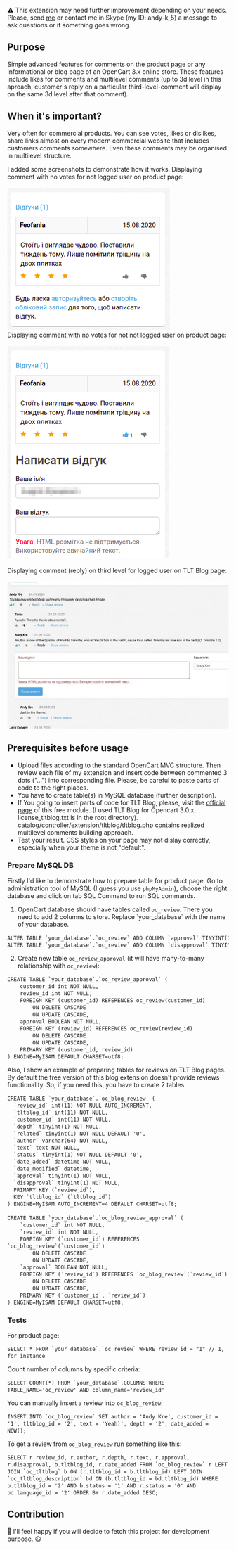 :warning: This extension may need further improvement depending on your needs.  Please, send [me](mailto:mail2andyk@gmail.com) or contact me in Skype (my ID: andy-k_5) a message to ask questions or if something goes wrong.

## Purpose
Simple advanced features for comments on the product page or any informational or blog page of an OpenCart 3.x online store. These features include likes for comments and multilevel comments (up to 3d level in this aproach, customer's reply on a particular third-level-comment will display on the same 3d level after that comment).

## When it's important?
Very often for commercial products. You can see votes, likes or dislikes, share links almost on every modern commercial website that includes customers comments somewhere. Even these comments may be organised in multilevel structure.

I added some screenshots to demonstrate how it works.
Displaying comment with no votes for not logged user on product page:<br/><br/>
<img src="https://github.com/AndrewKreshchenko/Comments-and-votes-OpenCart-3/blob/master/docs/comment-product-not-logged.png"><br/>
Displaying comment with no votes for not not logged user on product page:<br/><br/>
<img src="https://github.com/AndrewKreshchenko/Comments-and-votes-OpenCart-3/blob/master/docs/comment-product-logged-msg.png"><br/>
<br/>
Displaying comment (reply) on third level for logged user on TLT Blog page:<br/><br/>
![Displaying comment on the third level for logged user on TLT Blog page](https://github.com/AndrewKreshchenko/Comments-and-votes-OpenCart-3/blob/master/docs/3d-hierarchy-comment-blog-page-logged.jpg.jpg)

## Prerequisites before usage
* Upload files according to the standard OpenCart MVC structure. Then review each file of my extension and insert code between commented 3 dots ("...") into corresponding file. Please, be careful to paste parts of code to the right places.
* You have to create table(s) in MySQL database (further description).
* If You going to insert parts of code for TLT Blog, please, visit the [official page](https://www.opencart.com/index.php?route=marketplace/extension/info&extension_id=24602) of this free module. (I used TLT Blog for Opencart 3.0.x. license_tltblog.txt is in the root directory). catalog/controller/extension/tltblog/tltblog.php contains realized multilevel comments building approach.
* Test your result. CSS styles on your page may not dislay correctly, especially when your theme is not "default".

### Prepare MySQL DB
Firstly I'd like to demonstrate how to prepare table for product page. Go to administration tool of MySQL (I guess you use `phpMyAdmin`), choose the right database and click on tab SQL Command to run SQL commands.
1) OpenCart database should have tables called `oc_review`. There you need to add 2 columns to store. Replace \`your_database\` with the name of your database.

```
ALTER TABLE `your_database`.`oc_review` ADD COLUMN `approval` TINYINT(1) NOT NULL
ALTER TABLE `your_database`.`oc_review` ADD COLUMN `disapproval` TINYINT(1) NOT NULL
```
2) Create new table `oc_review_approval` (it will have many-to-many relationship with `oc_review`):
```
CREATE TABLE `your_database`.`oc_review_approval` (
    customer_id int NOT NULL,
    review_id int NOT NULL,
    FOREIGN KEY (customer_id) REFERENCES oc_review(customer_id)
        ON DELETE CASCADE
        ON UPDATE CASCADE,
    approval BOOLEAN NOT NULL,
    FOREIGN KEY (review_id) REFERENCES oc_review(review_id)
        ON DELETE CASCADE
        ON UPDATE CASCADE,
    PRIMARY KEY (customer_id, review_id)
) ENGINE=MyISAM DEFAULT CHARSET=utf8;
```

Also, I show an example of preparing tables for reviews on TLT Blog pages. By default the free version of this blog extension doesn't provide reviews functionality. So, if you need this, you have to create 2 tables.

```
CREATE TABLE `your_database`.`oc_blog_review` (
  `review_id` int(11) NOT NULL AUTO_INCREMENT,
  `tltblog_id` int(11) NOT NULL,
  `customer_id` int(11) NOT NULL,
  `depth` tinyint(1) NOT NULL,
  `related` tinyint(1) NOT NULL DEFAULT '0',
  `author` varchar(64) NOT NULL,
  `text` text NOT NULL,
  `status` tinyint(1) NOT NULL DEFAULT '0',
  `date_added` datetime NOT NULL,
  `date_modified` datetime,
  `approval` tinyint(1) NOT NULL,
  `disapproval` tinyint(1) NOT NULL,
  PRIMARY KEY (`review_id`),
  KEY `tltblog_id` (`tltblog_id`)
) ENGINE=MyISAM AUTO_INCREMENT=4 DEFAULT CHARSET=utf8;

CREATE TABLE `your_database`.`oc_blog_review_approval` (
    `customer_id` int NOT NULL,
    `review_id` int NOT NULL,
    FOREIGN KEY (`customer_id`) REFERENCES `oc_blog_review`(`customer_id`)
        ON DELETE CASCADE
        ON UPDATE CASCADE,
    `approval` BOOLEAN NOT NULL,
    FOREIGN KEY (`review_id`) REFERENCES `oc_blog_review`(`review_id`)
        ON DELETE CASCADE
        ON UPDATE CASCADE,
    PRIMARY KEY (`customer_id`, `review_id`)
) ENGINE=MyISAM DEFAULT CHARSET=utf8;
```

### Tests
For product page:
```
SELECT * FROM `your_database`.`oc_review` WHERE review_id = "1" // 1, for instance
```
Count number of columns by specific criteria: 
```
SELECT COUNT(*) FROM `your_database`.COLUMNS WHERE TABLE_NAME='oc_review' AND column_name='review_id'
```

You can manually insert a review into `oc_blog_review`:
```
INSERT INTO `oc_blog_review` SET author = 'Andy Kre', customer_id = '1', tltblog_id = '2', text = 'Yeah)', depth = '2', date_added = NOW();
```

To get a review from `oc_blog_review` run something like this:
```
SELECT r.review_id, r.author, r.depth, r.text, r.approval, r.disapproval, b.tltblog_id, r.date_added FROM `oc_blog_review` r LEFT JOIN `oc_tltblog` b ON (r.tltblog_id = b.tltblog_id) LEFT JOIN `oc_tltblog_description` bd ON (b.tltblog_id = bd.tltblog_id) WHERE b.tltblog_id = '2' AND b.status = '1' AND r.status = '0' AND bd.language_id = '2' ORDER BY r.date_added DESC;
```
## Contribution
:open_hands: I'll feel happy if you will decide to fetch this project for development purpose. :smiley:

